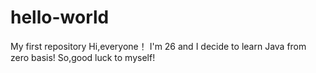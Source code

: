 # hello-world
My first repository
Hi,everyone！
I'm 26 and I decide to learn Java from zero basis!
So,good luck to myself!
